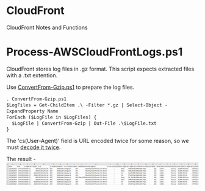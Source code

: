 # CloudFront
CloudFront Notes and Functions

# Process-AWSCloudFrontLogs.ps1
CloudFront stores log files in .gz format. This script expects extracted files with a .txt extention. 

Use [ConvertFrom-Gzip.ps1](https://gallery.technet.microsoft.com/scriptcenter/ConvertFrom-GZip-edcbf6a9) to prepare the log files.

```
. ConvertFrom-Gzip.ps1
$LogFiles = Get-ChildItem .\ -Filter *.gz | Select-Object -ExpandProperty Name
ForEach ($LogFile in $LogFiles) {
  $LogFile | ConvertFrom-Gzip | Out-File .\$LogFile.txt
}
```

The 'cs(User-Agent)' field is URL encoded twice for some reason, so we must [decode it twice](https://github.com/tylerapplebaum/CloudFront/blob/cb31839247acac7eea2a47c966dc426110d0dfc2/Process-AWSCloudFrontLogs.ps1#L24).

The result -
![Result](Docs/cf_logs_parsed_example.PNG)
